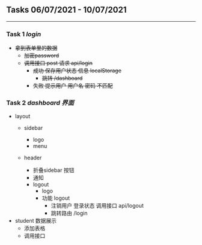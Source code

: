 ## Tasks 06/07/2021 - 10/07/2021
---
### Task 1 *login* 

-  ~~拿到表单里的数据~~
    -   ~~加密password~~
    -   ~~调用接口 post 请求 api/login~~ 
        -   ~~成功 保存用户状态 信息 localStorage~~
            - ~~跳转 /dashboard~~
        -   ~~失败 提示用户 用户名 密码 不匹配~~

### Task 2 *dashboard 界面*
-  layout 
    -  sidebar 
        - logo
        - menu
        
    -  header 
        - 折叠sidebar 按钮
        - 通知 
        - logout
            - logo
            - 功能
                logout 
                -  注销用户 登录状态 调用接口 api/logout
                -  跳转路由  /login
-  student 数据展示
    - 添加表格
    - 调用接口 

